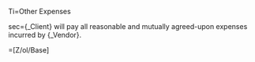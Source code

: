 Ti=Other Expenses

sec={_Client} will pay all reasonable and mutually agreed-upon expenses incurred by {_Vendor}.

=[Z/ol/Base]
